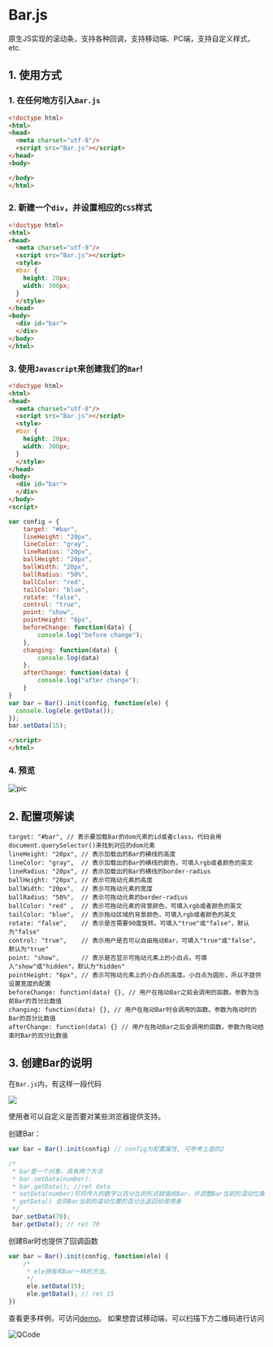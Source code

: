 # Bar.js
原生JS实现的滚动条，支持各种回调，支持移动端、PC端，支持自定义样式，etc.

## 1. 使用方式

### 1. 在任何地方引入`Bar.js `
```html
<!doctype html>
<html>
<head>
  <meta charset="utf-8"/>
  <script src="Bar.js"></script>
</head>
<body>

</body>
</html>
```
### 2. 新建一个`div`，并设置相应的`CSS`样式
```html
<!doctype html>
<html>
<head>
  <meta charset="utf-8"/>
  <script src="Bar.js"></script>
  <style>
  #bar {
    height: 20px;
    width: 300px;
  }
  </style>
</head>
<body>
  <div id="bar">
  </div>
</body>
</html>
```
### 3. 使用`Javascript`来创建我们的`Bar`!
```html
<!doctype html>
<html>
<head>
  <meta charset="utf-8"/>
  <script src="Bar.js"></script>
  <style>
  #bar {
    height: 20px;
    width: 300px;
  }
  </style>
</head>
<body>
  <div id="bar">
  </div>
</body>
<script>

var config = {
    target: "#bar",
    lineHeight: "20px",
    lineColor: "gray",
    lineRadius: "20px",
    ballHeight: "20px",
    ballWidth: "20px",
    ballRadius: "50%",
    ballColor: "red",
    tailColor: "blue",
    rotate: "false",
    control: "true", 
    point: "show", 
    pointHeight: "6px",
    beforeChange: function(data) {
        console.log("before change");
    },
    changing: function(data) {
        console.log(data)
    },
    afterChange: function(data) {
        console.log("after change");
    }
}
var bar = Bar().init(config, function(ele) {
  console.log(ele.getData());
});
bar.setData(15);

</script>
</html>
```

### 4. 预览
![pic](https://image.hduzplus.xyz/image/1488466252472.png)

## 2. 配置项解读
```
target: "#bar", // 表示要加载Bar的dom元素的id或者class。代码会用document.querySelector()来找到对应的dom元素
lineHeight: "20px", // 表示加载出的Bar的横线的高度
lineColor: "gray",  // 表示加载出的Bar的横线的颜色，可填入rgb或者颜色的英文
lineRadius: "20px", // 表示加载出的Bar的横线的border-radius
ballHeight: "20px", // 表示可拖动元素的高度
ballWidth: "20px",  // 表示可拖动元素的宽度
ballRadius: "50%",  // 表示可拖动元素的border-radius
ballColor: "red" ,  // 表示可拖动元素的背景颜色，可填入rgb或者颜色的英文
tailColor: "blue",  // 表示拖动区域的背景颜色，可填入rgb或者颜色的英文
rotate: "false",    // 表示是否需要90度旋转。可填入"true"或"false"，默认为"false"
control: "true",    // 表示用户是否可以自由拖动Bar，可填入"true"或"false"，默认为"true"
point: "show",      // 表示是否显示可拖动元素上的小白点。可填入"show"或"hidden"，默认为"hidden"
pointHeight: "6px", // 表示可拖动元素上的小白点的高度。小白点为圆形，所以不提供设置宽度的配置
beforeChange: function(data) {}, // 用户在拖动Bar之前会调用的函数。参数为当前Bar的百分比数值
changing: function(data) {}, // 用户在拖动Bar时会调用的函数。参数为拖动时的Bar的百分比数值
afterChange: function(data) {} // 用户在拖动Bar之后会调用的函数。参数为拖动结束时Bar的百分比数值
```

## 3. 创建Bar的说明
在`Bar.js`内，有这样一段代码

![](https://image.hduzplus.xyz/image/1488466908098.png)

使用者可以自定义是否要对某些浏览器提供支持。

创建Bar：
```javascript
var bar = Bar().init(config) // config为配置属性, 可参考上面的2

/* 
 * bar是一个对象，具有两个方法
 * bar.setData(number);
 * bar.getData(); //ret data
 * setData(number)可将传入的数字以百分比的形式赋值给Bar，并调整Bar当前的滚动位置，之后会调用afterChange()方法
 * getData() 会将Bar当前的滚动位置的百分比返回给使用者
 */
 bar.setData(70);
 bar.getData(); // ret 70
```

创建Bar时也提供了回调函数
```javascript
var bar = Bar().init(config, function(ele) {
	/*
	 * ele拥有和bar一样的方法。
	 */
	 ele.setData(15);
	 ele.getData(); // ret 15
})
```

查看更多样例，可访问[demo](http://139.129.132.196/Bar/)。
如果想尝试移动端，可以扫描下方二维码进行访问

![QCode](https://image.hduzplus.xyz/image/1488468120011.png)
